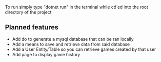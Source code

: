 To run simply type "dotnet run" in the terminal while cd'ed into the root directory of the project

## Planned features
- Add do to generate a mysql database that can be ran locally
- Add a means to save and retrieve data from said database
- Add a User Entity/Table so you can retrieve games created by that user
- Add page to display game history
